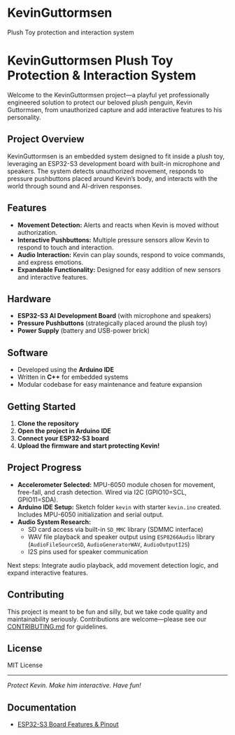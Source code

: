 # KevinGuttormsen
Plush Toy protection and interaction system
# KevinGuttormsen Plush Toy Protection & Interaction System

Welcome to the KevinGuttormsen project—a playful yet professionally engineered solution to protect our beloved plush penguin, Kevin Guttormsen, from unauthorized capture and add interactive features to his personality.

## Project Overview

KevinGuttormsen is an embedded system designed to fit inside a plush toy, leveraging an ESP32-S3 development board with built-in microphone and speakers. The system detects unauthorized movement, responds to pressure pushbuttons placed around Kevin’s body, and interacts with the world through sound and AI-driven responses.

## Features

- **Movement Detection:** Alerts and reacts when Kevin is moved without authorization.
- **Interactive Pushbuttons:** Multiple pressure sensors allow Kevin to respond to touch and interaction.
- **Audio Interaction:** Kevin can play sounds, respond to voice commands, and express emotions.
- **Expandable Functionality:** Designed for easy addition of new sensors and interactive features.

## Hardware

- **ESP32-S3 AI Development Board** (with microphone and speakers)
- **Pressure Pushbuttons** (strategically placed around the plush toy)
- **Power Supply** (battery and USB-power brick)

## Software

- Developed using the **Arduino IDE**
- Written in **C++** for embedded systems
- Modular codebase for easy maintenance and feature expansion

## Getting Started

1. **Clone the repository**
2. **Open the project in Arduino IDE**
3. **Connect your ESP32-S3 board**
4. **Upload the firmware and start protecting Kevin!**

## Project Progress

- **Accelerometer Selected:** MPU-6050 module chosen for movement, free-fall, and crash detection. Wired via I2C (GPIO10=SCL, GPIO11=SDA).
- **Arduino IDE Setup:** Sketch folder `kevin` with starter `kevin.ino` created. Includes MPU-6050 initialization and serial output.
- **Audio System Research:**
	- SD card access via built-in `SD_MMC` library (SDMMC interface)
	- WAV file playback and speaker output using `ESP8266Audio` library (`AudioFileSourceSD`, `AudioGeneratorWAV`, `AudioOutputI2S`)
	- I2S pins used for speaker communication

Next steps: Integrate audio playback, add movement detection logic, and expand interactive features.

## Contributing

This project is meant to be fun and silly, but we take code quality and maintainability seriously. Contributions are welcome—please see our [CONTRIBUTING.md](CONTRIBUTING.md) for guidelines.

## License

MIT License

---

*Protect Kevin. Make him interactive. Have fun!*

## Documentation

- [ESP32-S3 Board Features & Pinout](docs/ESP32-S3-Board.md)
